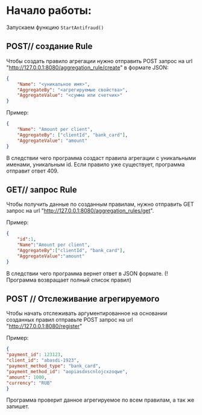 #  Начало работы:
Запускаем функцию `StartAntifraud()`

## POST// создание  Rule

Чтобы создать правило агрегации нужно отправить POST запрос на url "http://127.0.0.1:8080/aggregation_rule/create" в формате JSON:

```json
{
    "Name": "<уникальное имя>",
    "AggregateBy": "<агрегируемые свойства>",
    "AggregateValue": "<сумма или счетчик>"
}
```

Пример:

```json
{
    "Name": "Amount per client",
    "AggregateBy": ["clientId", "bank_card"],
    "AggregateValue": "amount"
}
```

В следствии чего программа создаст правила агрегации с уникальными именами, уникальным id. Если правило уже существует, программа отправит ответ 409.

## GET// запрос Rule 
Чтобы получить данные по созданным правилам, нужно отправить GET запрос на url "http://127.0.0.1:8080/aggregation_rules/get".

Пример:
 
```json
{
    "id":1,
    "Name":"Amount per client",
    "AggregateBy":["clientId", "bank_card"],
    "AggregateValue":"amount"
}
```

В следствии чего программа вернет ответ в JSON формате. (! Программа возвращает полный список правил)


## POST // Отслеживание агрегируемого  

Чтобы начать отслеживать аргументированное на основании созданных правил отправьте POST  запрос на url  "http://127.0.0.1:8080/register"

Пример:

```json
{
"payment_id": 123123,
"client_id": "abasdi-1923",
"payment_method_type": "bank_card",
"payment_method_id": "aopiasdxscnlojcxzoqwe",
"amount": 1000,
"currency": "RUB"
}
```
Программа проверит данное агрегируемое по всем правилам, а так же запишет.
 